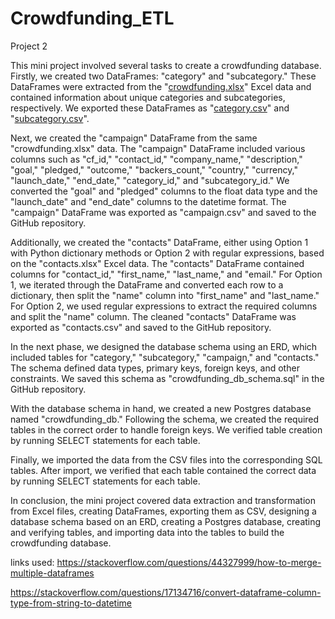 # Crowdfunding_ETL
Project 2

This mini project involved several tasks to create a crowdfunding database. Firstly, we created two DataFrames: "category" and "subcategory." These DataFrames were extracted from the "[crowdfunding.xlsx](https://github.com/aliciahlavac/Crowdfunding_ETL/blob/main/Resources/crowdfunding.xlsx)" Excel data and contained information about unique categories and subcategories, respectively. We exported these DataFrames as "[category.csv](https://github.com/aliciahlavac/Crowdfunding_ETL/blob/main/Resources/category.csv)" and "[subcategory.csv](https://github.com/aliciahlavac/Crowdfunding_ETL/blob/main/Resources/subcategory.csv)".

Next, we created the "campaign" DataFrame from the same "crowdfunding.xlsx" data. The "campaign" DataFrame included various columns such as "cf_id," "contact_id," "company_name," "description," "goal," "pledged," "outcome," "backers_count," "country," "currency," "launch_date," "end_date," "category_id," and "subcategory_id." We converted the "goal" and "pledged" columns to the float data type and the "launch_date" and "end_date" columns to the datetime format. The "campaign" DataFrame was exported as "campaign.csv" and saved to the GitHub repository.

Additionally, we created the "contacts" DataFrame, either using Option 1 with Python dictionary methods or Option 2 with regular expressions, based on the "contacts.xlsx" Excel data. The "contacts" DataFrame contained columns for "contact_id," "first_name," "last_name," and "email." For Option 1, we iterated through the DataFrame and converted each row to a dictionary, then split the "name" column into "first_name" and "last_name." For Option 2, we used regular expressions to extract the required columns and split the "name" column. The cleaned "contacts" DataFrame was exported as "contacts.csv" and saved to the GitHub repository.

In the next phase, we designed the database schema using an ERD, which included tables for "category," "subcategory," "campaign," and "contacts." The schema defined data types, primary keys, foreign keys, and other constraints. We saved this schema as "crowdfunding_db_schema.sql" in the GitHub repository.

With the database schema in hand, we created a new Postgres database named "crowdfunding_db." Following the schema, we created the required tables in the correct order to handle foreign keys. We verified table creation by running SELECT statements for each table.

Finally, we imported the data from the CSV files into the corresponding SQL tables. After import, we verified that each table contained the correct data by running SELECT statements for each table.

In conclusion, the mini project covered data extraction and transformation from Excel files, creating DataFrames, exporting them as CSV, designing a database schema based on an ERD, creating a Postgres database, creating and verifying tables, and importing data into the tables to build the crowdfunding database.

links used:
https://stackoverflow.com/questions/44327999/how-to-merge-multiple-dataframes

https://stackoverflow.com/questions/17134716/convert-dataframe-column-type-from-string-to-datetime


